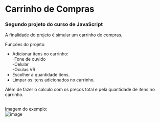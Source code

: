 # Carrinho de Compras

### Segundo projeto do curso de JavaScript
A finalidade do projeto é simular um carrinho de compras.

Funções do projeto:

- Adicionar itens no carrinho: <br>
  -Fone de ouvido <br>
  -Celular <br>
  -Oculus VR <br>
- Escolher a quantidade itens. <br>
- Limpar os itens adicionados no carrinho. <br>

Além de fazer o calculo com os preços total e pela quantidade de itens no carrinho.
  
  ##
  
  Imagem do exemplo: <br>
![image](https://github.com/ho-llan/carrinho-compras/assets/105182318/af2159f2-128e-4f63-877b-006fbcede62a)
